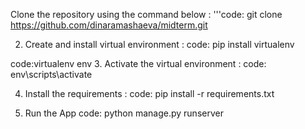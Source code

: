Clone the repository using the command below :
'''code:
git clone https://github.com/dinaramashaeva/midterm.git

2. Create and install virtual environment :
code:
pip install virtualenv

code:virtualenv env
3. Activate the virtual environment :
code:
env\scripts\activate

4. Install the requirements :
code:
pip install -r requirements.txt

5. Run the App
code:
python manage.py runserver

